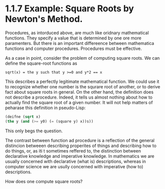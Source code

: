 # 1.1.7 Example: Square Roots by Newton's Method.

Procedures, as intorduced above, are much like oridnary mathematical functions. They specify a value that is determined by one ore more paramenters. But there is an important differeence between mathematica functions and computer procedures. Procedures must be effective.

As a case in point, consider the problem of computing square roots. We can define the square-root functions as

`sqrt(x) = the y such that y >=0 and y*2 == x`

This describes a perfectly legitimate mathematical function. We could use it to recognize whether one number is the squrare root of another, or to derive fact about square roots in general. On the other hand, the definition does not describe a procedure. Indeed, it tells us almost nothing about how to actually find the square root of a given number. It will not help matters of peharase this definition in pseudo-Lisp:

```lisp
(deifne (sqrt x)
(the y (and (>= y0) (= (square y) x))s))
```

This only begs the question.

The contrast between function ad procedure is a reflection of the general distincion betweeen describing properites of things and describing how to do things, or, as iti t sometimes reffered to, the distinction between declarative knowledge and imperative knowledge. In mathematics we are usually concerned with declarative (what is) descriptions, whereas in computer science we are usully concerned with imperative (how to) descriptions.

How does one compute square roots?
